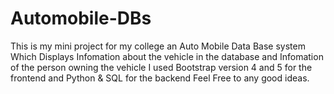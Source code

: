 # Automobile-DBs
This is my mini project for my college an Auto Mobile Data Base system Which Displays Infomation about the vehicle in the database and 
Infomation of the person owning the vehicle
I used Bootstrap version 4 and 5 for the frontend and Python & SQL for the backend
Feel Free to any good ideas. 
